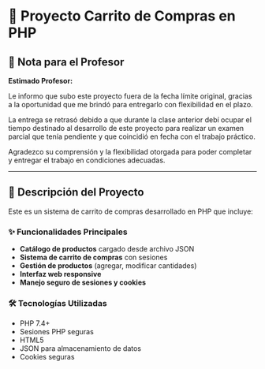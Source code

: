 # 🛒 Proyecto Carrito de Compras en PHP

## 📝 Nota para el Profesor

**Estimado Profesor:**

Le informo que subo este proyecto fuera de la fecha límite original, gracias a la oportunidad que me brindó para entregarlo con flexibilidad en el plazo. 

La entrega se retrasó debido a que durante la clase anterior debí ocupar el tiempo destinado al desarrollo de este proyecto para realizar un examen parcial que tenía pendiente y que coincidió en fecha con el trabajo práctico.

Agradezco su comprensión y la flexibilidad otorgada para poder completar y entregar el trabajo en condiciones adecuadas.

---

## 🚀 Descripción del Proyecto

Este es un sistema de carrito de compras desarrollado en PHP que incluye:

### ✨ Funcionalidades Principales
- **Catálogo de productos** cargado desde archivo JSON
- **Sistema de carrito de compras** con sesiones
- **Gestión de productos** (agregar, modificar cantidades)
- **Interfaz web responsive**
- **Manejo seguro de sesiones y cookies**

### 🛠 Tecnologías Utilizadas
- PHP 7.4+
- Sesiones PHP seguras
- HTML5
- JSON para almacenamiento de datos
- Cookies seguras